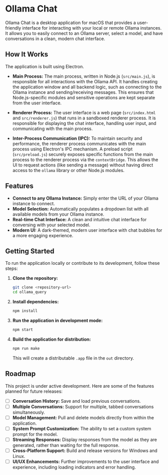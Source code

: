 # Ollama Chat

Ollama Chat is a desktop application for macOS that provides a user-friendly interface for interacting with your local or remote Ollama instances. It allows you to easily connect to an Ollama server, select a model, and have conversations in a clean, modern chat interface.

## How It Works

The application is built using Electron.

-   **Main Process:** The main process, written in Node.js (`src/main.js`), is responsible for all interactions with the Ollama API. It handles creating the application window and all backend logic, such as connecting to the Ollama instance and sending/receiving messages. This ensures that Node.js-specific modules and sensitive operations are kept separate from the user interface.

-   **Renderer Process:** The user interface is a web page (`src/index.html` and `src/renderer.js`) that runs in a sandboxed renderer process. It is responsible for displaying the chat interface, handling user input, and communicating with the main process.

-   **Inter-Process Communication (IPC):** To maintain security and performance, the renderer process communicates with the main process using Electron's IPC mechanism. A preload script (`src/preload.js`) securely exposes specific functions from the main process to the renderer process via the `contextBridge`. This allows the UI to request actions (like sending a message) without having direct access to the `ollama` library or other Node.js modules.

## Features

-   **Connect to any Ollama Instance:** Simply enter the URL of your Ollama instance to connect.
-   **Model Selection:** Automatically populates a dropdown list with all available models from your Ollama instance.
-   **Real-time Chat Interface:** A clean and intuitive chat interface for conversing with your selected model.
-   **Modern UI:** A dark-themed, modern user interface with chat bubbles for a more engaging experience.

## Getting Started

To run the application locally or contribute to its development, follow these steps:

1.  **Clone the repository:**
    ```bash
    git clone <repository-url>
    cd ollama_query
    ```

2.  **Install dependencies:**
    ```bash
    npm install
    ```

3.  **Run the application in development mode:**
    ```bash
    npm start
    ```

4.  **Build the application for distribution:**
    ```bash
    npm run make
    ```
    This will create a distributable `.app` file in the `out` directory.

## Roadmap

This project is under active development. Here are some of the features planned for future releases:

-   [ ] **Conversation History:** Save and load previous conversations.
-   [ ] **Multiple Conversations:** Support for multiple, tabbed conversations simultaneously.
-   [ ] **Model Management:** Pull and delete models directly from within the application.
-   [ ] **System Prompt Customization:** The ability to set a custom system prompt for the model.
-   [ ] **Streaming Responses:** Display responses from the model as they are generated, rather than waiting for the full response.
-   [ ] **Cross-Platform Support:** Build and release versions for Windows and Linux.
-   [ ] **UI/UX Enhancements:** Further improvements to the user interface and experience, including loading indicators and error handling.
